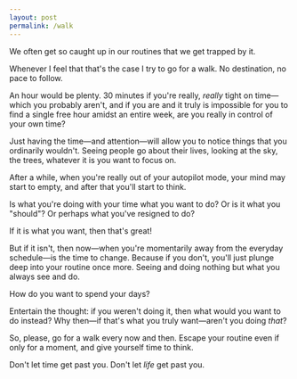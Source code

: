 ```yaml
---
layout: post
permalink: /walk
---
```

We often get so caught up in our routines that we get trapped by it.

Whenever I feel that that's the case I try to go for a walk.
No destination, no pace to follow.

An hour would be plenty. 30 minutes if you're really, *really* tight on time—which you probably aren't, and if you are and it truly is impossible for you to find a single free hour amidst an entire week, are you really in control of your own time?

Just having the time—and attention—will allow you to notice things that you ordinarily wouldn't.
Seeing people go about their lives, looking at the sky, the trees, whatever it is you want to focus on.

After a while, when you're really out of your autopilot mode, your mind may start to empty, and after that you'll start to think.

Is what you're doing with your time what you want to do?
Or is it what you "should"?
Or perhaps what you've resigned to do?

If it is what you want, then that's great!

But if it isn't, then now—when you're momentarily away from the everyday schedule—is the time to change.
Because if you don't, you'll just plunge deep into your routine once more.
Seeing and doing nothing but what you always see and do.

How do you want to spend your days?

Entertain the thought: if you weren't doing it, then what would you want to do instead?
Why then—if that's what you truly want—aren't you doing *that*?

So, please, go for a walk every now and then.
Escape your routine even if only for a moment, and give yourself time to think.

Don't let time get past you.
Don't let *life* get past you.